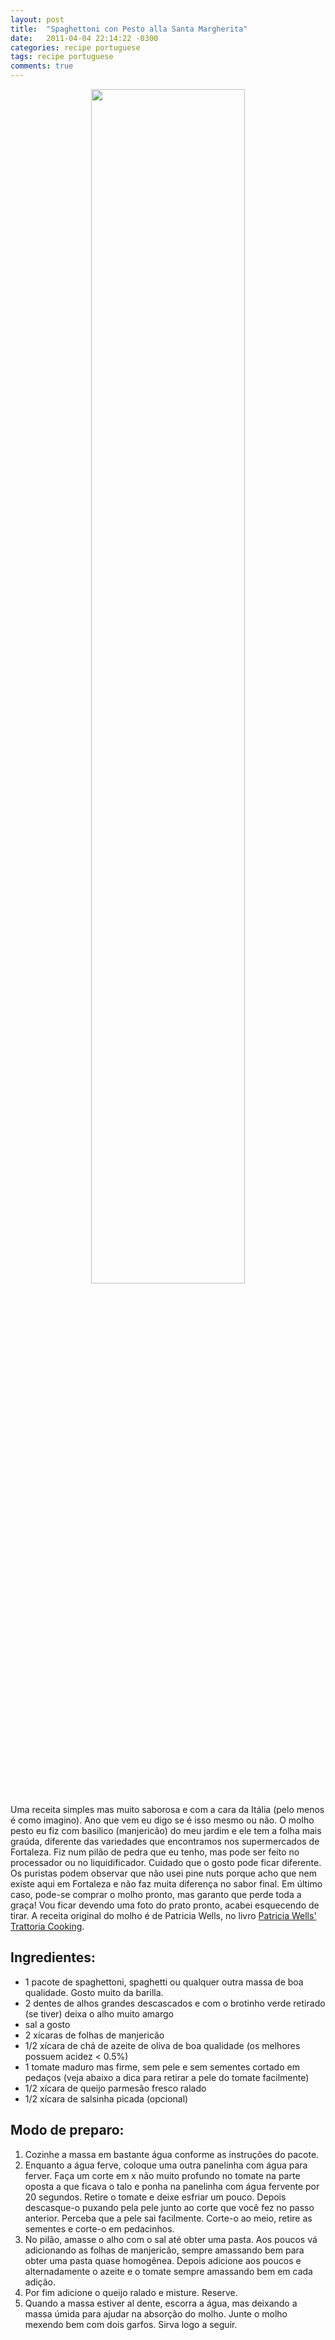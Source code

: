 ```yaml
---
layout: post
title:  "Spaghettoni con Pesto alla Santa Margherita"
date:   2011-04-04 22:14:22 -0300
categories: recipe portuguese
tags: recipe portuguese
comments: true
---
```


<center><img src="/blog/images/pesto.jpg" style="width: 70%;" /></center>

Uma receita simples mas muito saborosa e com a cara da Itália (pelo menos é como imagino). Ano que vem eu digo se é isso mesmo ou não. O molho pesto eu fiz com basilico (manjericão) do meu jardim e ele tem a folha mais graúda, diferente das variedades que encontramos nos supermercados de Fortaleza. Fiz num pilão de pedra que eu tenho, mas pode ser feito no processador ou no liquidificador. Cuidado que o gosto pode ficar diferente. Os puristas podem observar que não usei pine nuts porque acho que nem existe aqui em Fortaleza e não faz muita diferença no sabor final. Em último caso, pode-se comprar o molho pronto, mas garanto que perde toda a graça! Vou ficar devendo uma foto do prato pronto, acabei esquecendo de tirar. A receita original do molho é de Patricia Wells, no livro [Patricia Wells' Trattoria Cooking](http://www.patriciawells.com/books/trattoria-cooking-by-patricia-wells).


## Ingredientes:
* 1 pacote de spaghettoni, spaghetti ou qualquer outra massa de boa qualidade. Gosto muito da barilla.
* 2 dentes de alhos grandes descascados e com o brotinho verde retirado (se tiver) deixa o alho muito amargo
* sal a gosto
* 2 xícaras de folhas de manjericão
* 1/2 xícara de chá de azeite de oliva de boa qualidade (os melhores possuem acidez < 0.5%)
* 1 tomate maduro mas firme, sem pele e sem sementes cortado em pedaços (veja abaixo a dica para retirar a pele do tomate facilmente)
* 1/2 xícara de queijo parmesão fresco ralado
* 1/2 xícara de salsinha picada (opcional)

## Modo de preparo:
1. Cozinhe a massa em bastante água conforme as instruções do pacote.
2. Enquanto a água ferve, coloque uma outra panelinha com água para ferver. Faça um corte em x não muito profundo no tomate na parte oposta a que ficava o talo e ponha na panelinha com água fervente por 20 segundos. Retire o tomate e deixe esfriar um pouco. Depois descasque-o puxando pela pele junto ao corte que você fez no passo anterior. Perceba que a pele sai facilmente. Corte-o ao meio, retire as sementes e corte-o em pedacinhos.
3. No pilão, amasse o alho com o sal até obter uma pasta. Aos poucos vá adicionando as folhas de manjericão, sempre amassando bem para obter uma pasta quase homogênea. Depois adicione aos poucos e alternadamente o azeite e o tomate sempre amassando bem em cada adição.
4. Por fim adicione o queijo ralado e misture. Reserve.
5. Quando a massa estiver al dente, escorra a água, mas deixando a massa úmida para ajudar na absorção do molho. Junte o molho mexendo bem com dois garfos. Sirva logo a seguir.